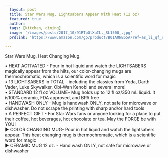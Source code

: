 ```yaml
---
  layout: post
  title: Star Wars Mug, Lightsabers Appear With Heat (12 oz)
  featured: true
  author: 
  tags: [kitchen, dining]
  image: '/images/posts/2017_10/91RTpGlXuIL._SL1500_.jpg'
  prdlink: 'https://www.amazon.com/gp/product/B01A0NB55A/ref=as_li_qf_sp_asin_il_tl?ie=UTF8&tag=ehdwhqkr-20&camp=1789&creative=9325&linkCode=as2&creativeASIN=B01A0NB55A&linkId=ce6e825a798c8aef0e6ead6d5d8f7e81'

---
```


Star Wars Mug, Heat Changing Mug.

• HEAT ACTIVATED - Pour in hot liquid and watch the LIGHTSABERS magically appear from the hilts, our color-changing mugs are thermochromatic, which is a scientific word for magic<br>
• 13 LIGHTSABERS in TOTAL - including the classics from Yoda, Darth Vader, Luke Skywalker, Obi-Wan Kenobi and several more!<br>
• STANDARD 12 fl oz VOLUME– Mug holds up to 12 fl oz/350 mL liquid. It is100% ceramic, FDA approved, and BPA free<br>
• HANDWASH ONLY - Mug is handwash ONLY, not safe for microwave or dishwasher. Do not scrape the printing with sharp and/or hard tools<br>
• A PERFECT GIFT - For Star Wars fans or anyone looking for a place to put their coffee, hot beverages, hot chocolate or tea. May the FORCE be with YOU!<br>
► COLOR CHANGING MUG- Pour in hot liquid and watch the lightsabers appear. This heat changing mug is thermochromatic, which is a scientific word for magic<br>
► CERAMIC MUG 12 oz. - Hand wash ONLY, not safe for microwave or dishwasher<br>